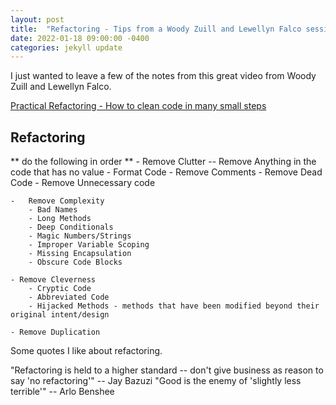 ```yaml
---
layout: post
title:  "Refactoring - Tips from a Woody Zuill and Lewellyn Falco session"
date: 2022-01-18 09:00:00 -0400
categories: jekyll update
---
```


I just wanted to leave a few of the notes from this great video from Woody Zuill and Lewellyn Falco.

[Practical Refactoring - How to clean code in many small steps](https://www.youtube.com/watch?v=aWiwDdx_rdo&ab_channel=LlewellynFalco)


## Refactoring
  ** do the following in order **
    -   Remove Clutter -- Remove Anything in the code that has no value
        - Format Code
        - Remove Comments
        - Remove Dead Code
        - Remove Unnecessary code

    -   Remove Complexity
        - Bad Names
        - Long Methods
        - Deep Conditionals
        - Magic Numbers/Strings
        - Improper Variable Scoping
        - Missing Encapsulation
        - Obscure Code Blocks
    
    - Remove Cleverness
        - Cryptic Code
        - Abbreviated Code
        - Hijacked Methods - methods that have been modified beyond their original intent/design
    
    - Remove Duplication


Some quotes I like about refactoring.

  "Refactoring is held to a higher standard -- don't give business as reason to say 'no refactoring'" -- Jay Bazuzi
  "Good is the enemy of 'slightly less terrible'" -- Arlo Benshee

